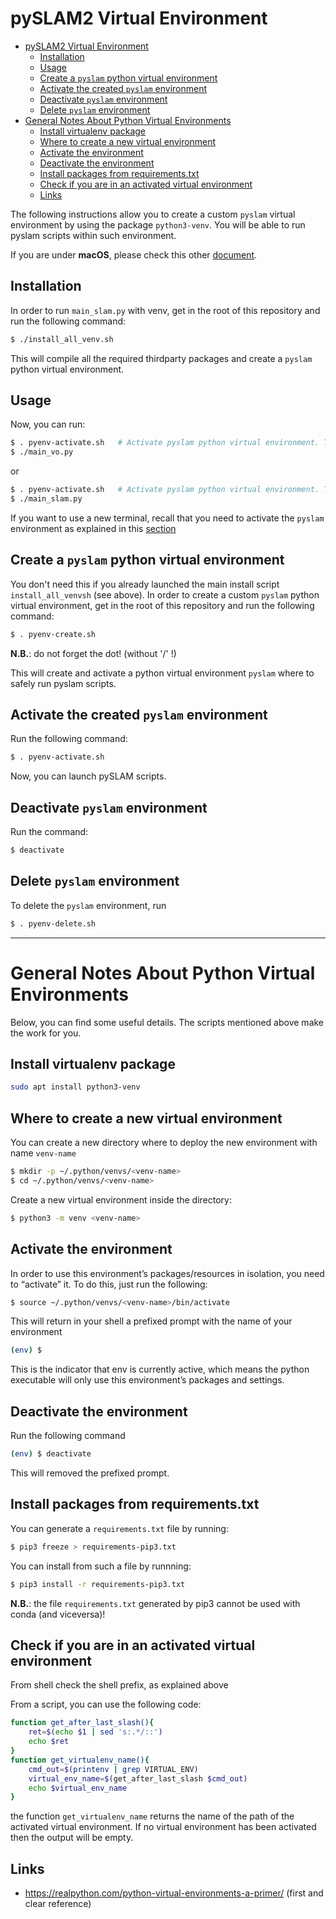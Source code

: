 # pySLAM2 Virtual Environment 

<!-- TOC -->

- [pySLAM2 Virtual Environment](#pyslam2-virtual-environment)
  - [Installation](#installation)
  - [Usage](#usage)
  - [Create a `pyslam` python virtual environment](#create-a-pyslam-python-virtual-environment)
  - [Activate the created `pyslam` environment](#activate-the-created-pyslam-environment)
  - [Deactivate `pyslam` environment](#deactivate-pyslam-environment)
  - [Delete `pyslam` environment](#delete-pyslam-environment)
- [General Notes About Python Virtual Environments](#general-notes-about-python-virtual-environments)
  - [Install virtualenv package](#install-virtualenv-package)
  - [Where to create a new virtual environment](#where-to-create-a-new-virtual-environment)
  - [Activate the environment](#activate-the-environment)
  - [Deactivate the environment](#deactivate-the-environment)
  - [Install packages from requirements.txt](#install-packages-from-requirementstxt)
  - [Check if you are in an activated virtual environment](#check-if-you-are-in-an-activated-virtual-environment)
  - [Links](#links)

<!-- /TOC -->


The following instructions allow you to create a custom `pyslam` virtual environment by using the package `python3-venv`. You will be able to run pyslam scripts within such environment. 

If you are under **macOS**, please check this other [document](./MAC.md).

## Installation 

In order to run `main_slam.py` with venv, get in the root of this repository and run the following command:
```bash
$ ./install_all_venv.sh  
```
This will compile all the required thirdparty packages and create a `pyslam` python virtual environment. 

## Usage

Now, you can run: 
```bash
$ . pyenv-activate.sh   # Activate pyslam python virtual environment. This is just needed once in a new terminal.
$ ./main_vo.py
```
or 
```bash
$ . pyenv-activate.sh   # Activate pyslam python virtual environment. This is just needed once in a new terminal.
$ ./main_slam.py
```
If you want to use a new terminal, recall that you need to activate the `pyslam` environment as explained in this [section](#activate-the-created-pyslam-environment)


## Create a `pyslam` python virtual environment 

You don't need this if you already launched the main install script `install_all_venvsh` (see above). 
In order to create a custom `pyslam` python virtual environment, get in the root of this repository and run the following command: 
```bash
$ . pyenv-create.sh 
```
**N.B.**: do not forget the dot! (without '/' !)

This will create and activate a python virtual environment `pyslam` where to safely run pyslam scripts. 

## Activate the created `pyslam` environment 

Run the following command: 
```bash
$ . pyenv-activate.sh 
```
Now, you can launch pySLAM scripts. 

## Deactivate `pyslam` environment 

Run the command: 
```bash
$ deactivate 
```

## Delete `pyslam` environment 

To delete the `pyslam` environment, run
```bash
$ . pyenv-delete.sh 
```

--- 
# General Notes About Python Virtual Environments 

Below, you can find some useful details. The scripts mentioned above make the work for you. 

## Install virtualenv package 

```bash
sudo apt install python3-venv
```

## Where to create a new virtual environment 

You can create a new directory where to deploy the new environment with name `venv-name`
```bash
$ mkdir -p ~/.python/venvs/<venv-name> 
$ cd ~/.python/venvs/<venv-name>
```
Create a new virtual environment inside the directory:
```bash
$ python3 -m venv <venv-name>
```

## Activate the environment 

In order to use this environment’s packages/resources in isolation, you need to “activate” it. To do this, just run the following:

```bash
$ source ~/.python/venvs/<venv-name>/bin/activate
```
This will return in your shell a prefixed prompt with the name of your environment
```bash
(env) $
```
This is the indicator that env is currently active, which means the python executable will only use this environment’s packages and settings.


## Deactivate the environment 

Run the following command 
```bash
(env) $ deactivate
```
This will removed the prefixed prompt. 

## Install packages from requirements.txt 

You can generate a `requirements.txt` file by running: 
```bash
$ pip3 freeze > requirements-pip3.txt 
``` 
You can install from such a file by runnning: 
```bash
$ pip3 install -r requirements-pip3.txt
```

**N.B.**: the file `requirements.txt` generated by pip3 cannot be used with conda (and viceversa)! 

## Check if you are in an activated virtual environment 

From shell check the shell prefix, as explained above 

From a script, you can use the following code:
```bash
function get_after_last_slash(){
    ret=$(echo $1 | sed 's:.*/::')
    echo $ret 
}
function get_virtualenv_name(){
    cmd_out=$(printenv | grep VIRTUAL_ENV)
    virtual_env_name=$(get_after_last_slash $cmd_out)
    echo $virtual_env_name
}
```
the function `get_virtualenv_name` returns the name of the path of the activated virtual environment. 
If no virtual environment has been activated then the output will be empty.  



## Links 

* https://realpython.com/python-virtual-environments-a-primer/  (first and clear reference)
